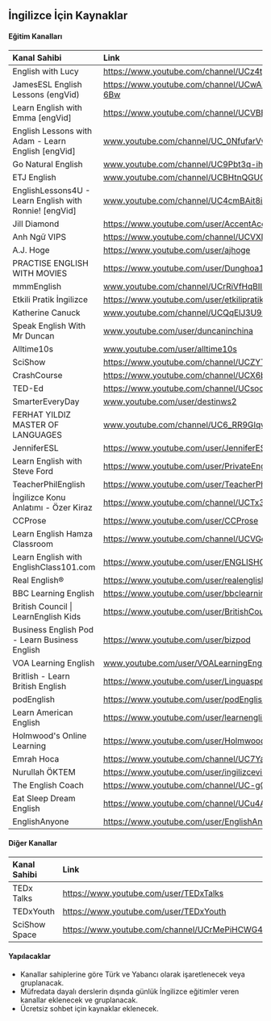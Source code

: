 ## İngilizce İçin Kaynaklar

#### Eğitim  Kanalları

| Kanal Sahibi | Link |
| :--- | :--- |
| English with Lucy | https://www.youtube.com/channel/UCz4tgANd4yy8Oe0iXCdSWfA |
| JamesESL English Lessons (engVid) | https://www.youtube.com/channel/UCwA7Aepp7nRUJNa8roQ-6Bw |
| Learn English with Emma [engVid] | https://www.youtube.com/channel/UCVBErcpqaokOf4fI5j73K_w |
| English Lessons with Adam - Learn English [engVid] | www.youtube.com/channel/UC_0NfufarVw04vDfWFm8z_Q |
| Go Natural English | www.youtube.com/channel/UC9Pbt3q-ihROg1lmmmQdU2w |
| ETJ English | www.youtube.com/channel/UCBHtnQGUChkwG1eyWL5EA9g |
| EnglishLessons4U - Learn English with Ronnie! [engVid] | www.youtube.com/channel/UC4cmBAit8i_NJZE8qK8sfpA |
| Jill Diamond | https://www.youtube.com/user/AccentAceConfidence |
| Anh Ngữ VIPS | https://www.youtube.com/channel/UCVXM96yuiXY3ZT73Dy8HgCA |
| A.J. Hoge | https://www.youtube.com/user/ajhoge |
| PRACTISE ENGLISH WITH MOVIES | https://www.youtube.com/user/Dunghoa1602 |
| mmmEnglish | www.youtube.com/channel/UCrRiVfHqBIIvSgKmgnSY66g |
| Etkili Pratik İngilizce | https://www.youtube.com/user/etkilipratiking |
| Katherine Canuck | www.youtube.com/channel/UCQqElJ3U9RwG46GfAjLDLeg |
| Speak English With Mr Duncan | www.youtube.com/user/duncaninchina |
| Alltime10s | www.youtube.com/user/alltime10s |
| SciShow | https://www.youtube.com/channel/UCZYTClx2T1of7BRZ86-8fow |
| CrashCourse | https://www.youtube.com/channel/UCX6b17PVsYBQ0ip5gyeme-Q |
| TED-Ed | https://www.youtube.com/channel/UCsooa4yRKGN_zEE8iknghZA |
| SmarterEveryDay | www.youtube.com/user/destinws2 |
| FERHAT YILDIZ MASTER OF LANGUAGES | www.youtube.com/channel/UC6_RR9GIqv_Q6IkwNpTFavA |
| JenniferESL | https://www.youtube.com/user/JenniferESL |
| Learn English with Steve Ford | https://www.youtube.com/user/PrivateEnglishPortal |
| TeacherPhilEnglish | https://www.youtube.com/user/TeacherPhilEnglish |
| İngilizce Konu Anlatımı - Özer Kiraz | https://www.youtube.com/channel/UCTx3YiLRMmdTutMCmlDxKAQ |
| CCProse | https://www.youtube.com/user/CCProse |
| Learn English Hamza Classroom | https://www.youtube.com/channel/UCVGqn-ARtA4ZhKIBnvP5Lfw |
| Learn English with EnglishClass101.com | https://www.youtube.com/user/ENGLISHCLASS101 |
| Real English® | https://www.youtube.com/user/realenglish1 |
| BBC Learning English | https://www.youtube.com/user/bbclearningenglish |
| British Council &#124; LearnEnglish Kids | https://www.youtube.com/user/BritishCouncilLEKids |
| Business English Pod - Learn Business English | https://www.youtube.com/user/bizpod |
| VOA Learning English | www.youtube.com/user/VOALearningEnglish |
| Britlish - Learn British English | https://www.youtube.com/user/Linguaspectrum |
| podEnglish | https://www.youtube.com/user/podEnglish |
| Learn American English | https://www.youtube.com/user/learnenglish232 |
| Holmwood's Online Learning | https://www.youtube.com/user/HolmwoodsELT |
| Emrah Hoca | https://www.youtube.com/channel/UC7YaqFfMax7QTyWRcDstMvw |
| Nurullah ÖKTEM | https://www.youtube.com/user/ingilizcevideo |
| The English Coach | https://www.youtube.com/channel/UC-g0gSStENkYPXFRsKrlvyA |
| Eat Sleep Dream English | https://www.youtube.com/channel/UCu4AP8qmYnXNUipUeyPQKig |
| EnglishAnyone | https://www.youtube.com/user/EnglishAnyone |

#### Diğer Kanallar

| Kanal Sahibi | Link |
| :--- | :--- |
| TEDx Talks | https://www.youtube.com/user/TEDxTalks |
| TEDxYouth | https://www.youtube.com/user/TEDxYouth |
| SciShow Space | https://www.youtube.com/channel/UCrMePiHCWG4Vwqv3t7W9EFg |

#### Yapılacaklar
- Kanallar sahiplerine göre Türk ve Yabancı olarak işaretlenecek veya gruplanacak.
- Müfredata dayalı derslerin dışında günlük İngilizce eğitimler veren kanallar eklenecek ve gruplanacak.
- Ücretsiz sohbet için kaynaklar eklenecek.